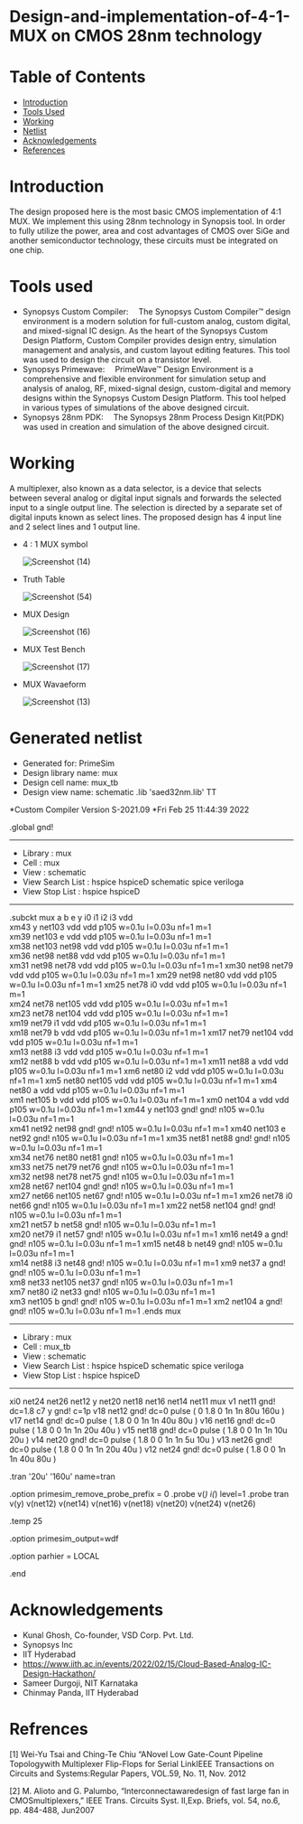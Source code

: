 # Design-and-implementation-of-4-1-MUX on CMOS 28nm technology
# Table of Contents
* [Introduction](https://github.com/Atri21/Design-and-implementation-of-4-1-MUX/blob/main/README.md#working)
* [Tools Used](https://github.com/Atri21/Design-and-implementation-of-4-1-MUX/blob/main/README.md)
* [Working](https://github.com/Atri21/Design-and-implementation-of-4-1-MUX/blob/main/README.md)
* [Netlist](https://github.com/Atri21/Design-and-implementation-of-4-1-MUX/blob/main/README.md)
* [Acknowledgements](https://github.com/Atri21/Design-and-implementation-of-4-1-MUX/blob/main/README.md)
* [References](https://github.com/Atri21/Design-and-implementation-of-4-1-MUX/blob/main/README.md)

# Introduction
The design proposed here is the most basic CMOS implementation of 4:1 MUX. We implement this using 28nm technology in Synopsis tool. In order to fully utilize the power, area and cost advantages of CMOS over SiGe and another semiconductor technology, these circuits must be integrated on one chip. 

# Tools used
* Synopsys Custom Compiler:  The Synopsys Custom Compiler™ design environment is a modern solution for full-custom analog, custom digital, and mixed-signal IC design. As the heart of the Synopsys Custom Design Platform, Custom Compiler provides design entry, simulation management and analysis, and custom layout editing features. This tool was used to design the circuit on a transistor level.
* Synopsys Primewave:  PrimeWave™ Design Environment is a comprehensive and flexible environment for simulation setup and analysis of analog, RF, mixed-signal design, custom-digital and memory designs within the Synopsys Custom Design Platform. This tool helped in various types of simulations of the above designed circuit.
* Synopsys 28nm PDK:  The Synopsys 28nm Process Design Kit(PDK) was used in creation and simulation of the above designed circuit.

# Working
A multiplexer, also known as a data selector, is a device that selects between several analog or digital input signals and forwards the selected input to a single output line. The selection is directed by a separate set of digital inputs known as select lines. The proposed design has 4 input line and 2 select lines and 1 output line.
                                               
* 4 : 1 MUX symbol

     ![Screenshot (14)](https://user-images.githubusercontent.com/99316485/155881919-68b36fb5-d5b0-4aa4-9e6c-29df1e99489a.png)

* Truth Table

    ![Screenshot (54)](https://user-images.githubusercontent.com/99316485/155882011-a33695fa-7a3d-4d68-ab48-5f46255ac4dd.png)

* MUX Design
    
    ![Screenshot (16)](https://user-images.githubusercontent.com/99316485/155882118-b1487bb1-d4ce-49f8-83e8-ebf1cfbc8a3a.png)
    
* MUX Test Bench

    ![Screenshot (17)](https://user-images.githubusercontent.com/99316485/155882187-c344bb9d-8d49-460d-b64b-4a4b0d4c17b5.png)
    
* MUX Wavaeform

    ![Screenshot (13)](https://user-images.githubusercontent.com/99316485/155882299-2ec5050e-c8ed-4ad7-8d2f-be2f79786034.png)

# Generated netlist

*  Generated for: PrimeSim
*  Design library name: mux
*  Design cell name: mux_tb
*  Design view name: schematic
.lib 'saed32nm.lib' TT

*Custom Compiler Version S-2021.09
*Fri Feb 25 11:44:39 2022

.global gnd!
********************************************************************************
* Library          : mux
* Cell             : mux
* View             : schematic
* View Search List : hspice hspiceD schematic spice veriloga
* View Stop List   : hspice hspiceD
********************************************************************************
.subckt mux a b e y i0 i1 i2 i3 vdd   
xm43 y net103 vdd vdd p105 w=0.1u l=0.03u nf=1 m=1   
xm39 net103 e vdd vdd p105 w=0.1u l=0.03u nf=1 m=1           
xm38 net103 net98 vdd vdd p105 w=0.1u l=0.03u nf=1 m=1   
xm36 net98 net88 vdd vdd p105 w=0.1u l=0.03u nf=1 m=1   
xm31 net98 net78 vdd vdd p105 w=0.1u l=0.03u nf=1 m=1 
xm30 net98 net79 vdd vdd p105 w=0.1u l=0.03u nf=1 m=1 
xm29 net98 net80 vdd vdd p105 w=0.1u l=0.03u nf=1 m=1 
xm25 net78 i0 vdd vdd p105 w=0.1u l=0.03u nf=1 m=1  
xm24 net78 net105 vdd vdd p105 w=0.1u l=0.03u nf=1 m=1  
xm23 net78 net104 vdd vdd p105 w=0.1u l=0.03u nf=1 m=1  
xm19 net79 i1 vdd vdd p105 w=0.1u l=0.03u nf=1 m=1  
xm18 net79 b vdd vdd p105 w=0.1u l=0.03u nf=1 m=1 
xm17 net79 net104 vdd vdd p105 w=0.1u l=0.03u nf=1 m=1  
xm13 net88 i3 vdd vdd p105 w=0.1u l=0.03u nf=1 m=1  
xm12 net88 b vdd vdd p105 w=0.1u l=0.03u nf=1 m=1 
xm11 net88 a vdd vdd p105 w=0.1u l=0.03u nf=1 m=1 
xm6 net80 i2 vdd vdd p105 w=0.1u l=0.03u nf=1 m=1 
xm5 net80 net105 vdd vdd p105 w=0.1u l=0.03u nf=1 m=1 
xm4 net80 a vdd vdd p105 w=0.1u l=0.03u nf=1 m=1  
xm1 net105 b vdd vdd p105 w=0.1u l=0.03u nf=1 m=1 
xm0 net104 a vdd vdd p105 w=0.1u l=0.03u nf=1 m=1 
xm44 y net103 gnd! gnd! n105 w=0.1u l=0.03u nf=1 m=1  
xm41 net92 net98 gnd! gnd! n105 w=0.1u l=0.03u nf=1 m=1 
xm40 net103 e net92 gnd! n105 w=0.1u l=0.03u nf=1 m=1 
xm35 net81 net88 gnd! gnd! n105 w=0.1u l=0.03u nf=1 m=1   
xm34 net76 net80 net81 gnd! n105 w=0.1u l=0.03u nf=1 m=1  
xm33 net75 net79 net76 gnd! n105 w=0.1u l=0.03u nf=1 m=1  
xm32 net98 net78 net75 gnd! n105 w=0.1u l=0.03u nf=1 m=1  
xm28 net67 net104 gnd! gnd! n105 w=0.1u l=0.03u nf=1 m=1    
xm27 net66 net105 net67 gnd! n105 w=0.1u l=0.03u nf=1 m=1 
xm26 net78 i0 net66 gnd! n105 w=0.1u l=0.03u nf=1 m=1 
xm22 net58 net104 gnd! gnd! n105 w=0.1u l=0.03u nf=1 m=1  
xm21 net57 b net58 gnd! n105 w=0.1u l=0.03u nf=1 m=1  
xm20 net79 i1 net57 gnd! n105 w=0.1u l=0.03u nf=1 m=1 
xm16 net49 a gnd! gnd! n105 w=0.1u l=0.03u nf=1 m=1 
xm15 net48 b net49 gnd! n105 w=0.1u l=0.03u nf=1 m=1  
xm14 net88 i3 net48 gnd! n105 w=0.1u l=0.03u nf=1 m=1 
xm9 net37 a gnd! gnd! n105 w=0.1u l=0.03u nf=1 m=1  
xm8 net33 net105 net37 gnd! n105 w=0.1u l=0.03u nf=1 m=1  
xm7 net80 i2 net33 gnd! n105 w=0.1u l=0.03u nf=1 m=1  
xm3 net105 b gnd! gnd! n105 w=0.1u l=0.03u nf=1 m=1 
xm2 net104 a gnd! gnd! n105 w=0.1u l=0.03u nf=1 m=1 
.ends mux 

********************************************************************************
* Library          : mux
* Cell             : mux_tb
* View             : schematic
* View Search List : hspice hspiceD schematic spice veriloga
* View Stop List   : hspice hspiceD
********************************************************************************
xi0 net24 net26 net12 y net20 net18 net16 net14 net11 mux
v1 net11 gnd! dc=1.8
c7 y gnd! c=1p
v18 net12 gnd! dc=0 pulse ( 0 1.8 0 1n 1n 80u 160u )
v17 net14 gnd! dc=0 pulse ( 1.8 0 0 1n 1n 40u 80u )
v16 net16 gnd! dc=0 pulse ( 1.8 0 0 1n 1n 20u 40u )
v15 net18 gnd! dc=0 pulse ( 1.8 0 0 1n 1n 10u 20u )
v14 net20 gnd! dc=0 pulse ( 1.8 0 0 1n 1n 5u 10u )
v13 net26 gnd! dc=0 pulse ( 1.8 0 0 1n 1n 20u 40u )
v12 net24 gnd! dc=0 pulse ( 1.8 0 0 1n 1n 40u 80u )

.tran '20u' '160u' name=tran

.option primesim_remove_probe_prefix = 0
.probe v(*) i(*) level=1
.probe tran v(y) v(net12) v(net14) v(net16) v(net18) v(net20) v(net24) v(net26)

.temp 25

.option primesim_output=wdf


.option parhier = LOCAL


.end

# Acknowledgements

* Kunal Ghosh, Co-founder, VSD Corp. Pvt. Ltd.
* Synopsys Inc
* IIT Hyderabad
* https://www.iith.ac.in/events/2022/02/15/Cloud-Based-Analog-IC-Design-Hackathon/
* Sameer Durgoji, NIT Karnataka
* Chinmay Panda, IIT Hyderabad

# Refrences 

[1] Wei-Yu Tsai and Ching-Te Chiu “ANovel Low Gate-Count Pipeline Topologywith Multiplexer Flip-Flops for Serial LinkIEEE Transactions on Circuits and Systems:Regular Papers, VOL.59, No. 11, Nov. 2012

[2] M. Alioto and G. Palumbo, “Interconnectawaredesign of fast large fan in CMOSmultiplexers,” IEEE Trans. Circuits Syst. II,Exp. Briefs, vol. 54, no.6, pp. 484-488, Jun2007
